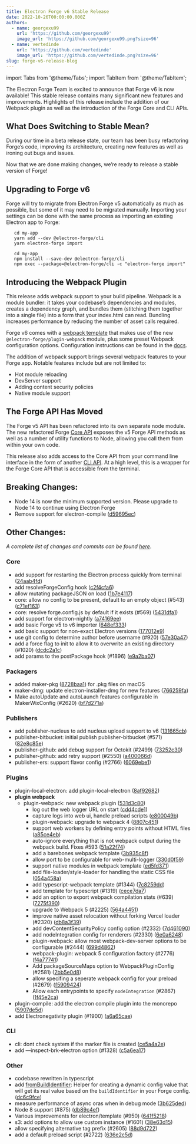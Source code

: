 ```yaml
---
title: Electron Forge v6 Stable Release
date: 2022-10-26T00:00:00.000Z
authors:
  - name: georgexu99
    url: 'https://github.com/georgexu99'
    image_url: 'https://github.com/georgexu99.png?size=96'
  - name: vertedinde
    url: 'https://github.com/vertedinde'
    image_url: 'https://github.com/vertedinde.png?size=96'
slug: forge-v6-release-blog
---
```


import Tabs from '@theme/Tabs';
import TabItem from '@theme/TabItem';

The Electron Forge Team is excited to announce that Forge v6 is now available! This stable release contains many significant new features and improvements. Highlights of this release include the addition of our Webpack plugin as well as the introduction of the Forge Core and CLI APIs.

## What Does Switching to Stable Mean?

During our time in a beta release state, our team has been busy refactoring Forge’s code, improving its architecture, creating new features as well as ironing out bugs and issues.

Now that we are done making changes, we’re ready to release a stable version of Forge!

## Upgrading to Forge v6

Forge will try to migrate from Electron Forge v5 automatically as much as possible, but some of it may need to be migrated manually. Importing your settings can be done with the same process as importing an existing Electron app to Forge:

<Tabs>
   <TabItem value="Yarn" label="Yarn" default>

```
   cd my-app
   yarn add --dev @electron-forge/cli
   yarn electron-forge import
```

   </TabItem>
   <TabItem value="NPM" label="NPM">

```
   cd my-app
   npm install --save-dev @electron-forge/cli
   npm exec --package=@electron-forge/cli -c "electron-forge import"
```

   </TabItem>
</Tabs>

## Introducing the Webpack Plugin

This release adds webpack support to your build pipeline. Webpack is a module bundler: it takes your codebase’s dependencies and modules, creates a dependency graph, and bundles them (stitching them together into a single file) into a form that your index.html can read. Bundling increases performance by reducing the number of asset calls required.

Forge v6 comes with a [webpack template] that makes use of the new `@electron-forge/plugin-webpack` module, plus some preset Webpack configuration options. Configuration instructions can be found in the [docs](https://www.electronforge.io/config/plugins/webpack).

The addition of webpack support brings several webpack features to your Forge app. Notable features include but are not limited to:
- Hot module reloading
- DevServer support
- Adding content security policies
- Native module support

## The Forge API Has Moved

The Forge v5 API has been refactored into its own separate node module. The new refactored Forge [Core API] exposes the v5 Forge API methods as well as a number of utility functions to Node, allowing you call them from within your own code.

This release also adds access to the Core API from your command line interface in the form of another [CLI API]. At a high level, this is a wrapper for the Forge Core API that is accessible from the terminal.

## Breaking Changes:

- Node 14 is now the minimum supported version. Please upgrade to Node 14 to continue using Electron Forge
- Remove support for electron-compile ([d59695ec](https://github.com/electron-userland/electron-forge/commit/d59695ec))

## Other Changes:

_A complete list of changes and commits can be found [here](https://github.com/electron-userland/electron-forge/blob/main/CHANGELOG.md)_.


### Core

* add support for restarting the Electron process quickly from terminal ([24aab4fd](https://github.com/electron-userland/electron-forge/commit/24aab4fd))
* add resolveForgeConfig hook ([c2f4cfa6](https://github.com/electron-userland/electron-forge/commit/c2f4cfa6))
* allow mutating packageJSON on load ([1b7e4117](https://github.com/electron-userland/electron-forge/commit/1b7e4117))
* core: allow no config to be present, default to an empty object (#543) ([c71ef163](https://github.com/electron-userland/electron-forge/commit/c71ef163))
* core: resolve forge.config.js by default if it exists (#569) ([5431dfa1](https://github.com/electron-userland/electron-forge/commit/5431dfa1))
* add support for electron-nightly ([a74169ee](https://github.com/electron-userland/electron-forge/commit/a74169ee))
* add basic Forge v5 to v6 importer ([648ef333](https://github.com/electron-userland/electron-forge/commit/648ef333))
* add basic support for non-exact Electron versions ([177012e9](https://github.com/electron-userland/electron-forge/commit/177012e9))
* use git config to determine author before username (#920) ([57e30a47](https://github.com/electron-userland/electron-forge/commit/57e30a47))
* add a force flag to init to allow it to overwrite an existing directory (#1020) ([dcdc2a1c](https://github.com/electron-userland/electron-forge/commit/dcdc2a1c))
* add params to the postPackage hook (#1896) ([e9a2ba07](https://github.com/electron-userland/electron-forge/commit/e9a2ba07))

### Packagers

* added maker-pkg ([8728baa1](https://github.com/electron-userland/electron-forge/commit/8728baa1)) for .pkg files on macOS
* maker-dmg: update electron-installer-dmg for new features ([766259fa](https://github.com/electron-userland/electron-forge/commit/766259fa))
* Make autoUpdate and autoLaunch features configurable in MakerWixConfig (#2620) ([bf7d271a](https://github.com/electron-userland/electron-forge/commit/bf7d271a))

### Publishers

* add publisher-nucleus to add nucleus upload support to v6 ([131665cb](https://github.com/electron-userland/electron-forge/commit/131665cb))
* publisher-bitbucket: initial publish publisher-bitbucket (#571) ([82e8c85e](https://github.com/electron-userland/electron-forge/commit/82e8c85e))
* publisher-github: add debug support for Octokit (#2499) ([73252c30](https://github.com/electron-userland/electron-forge/commit/73252c30))
* publisher-github: add retry support (#2550) ([a400066d](https://github.com/electron-userland/electron-forge/commit/a400066d))
* publisher-ers: support flavor config (#2766) ([6069ebe1](https://github.com/electron-userland/electron-forge/commit/6069ebe1))

### Plugins

* plugin-local-electron: add plugin-local-electron ([8af92682](https://github.com/electron-userland/electron-forge/commit/8af92682))
* **plugin webpack**
    * plugin-webpack: new webpack plugin ([531d3c80](https://github.com/electron-userland/electron-forge/commit/531d3c80))
        * log out the web logger URL on start ([cdd4cde1](https://github.com/electron-userland/electron-forge/commit/cdd4cde1))
        * capture logs into web ui, handle preload scripts ([e800049b](https://github.com/electron-userland/electron-forge/commit/e800049b))
        * plugin-webpack: upgrade to webpack 4 ([8807c451](https://github.com/electron-userland/electron-forge/commit/8807c451))
        * support web workers by defining entry points without HTML files ([a85ce4eb](https://github.com/electron-userland/electron-forge/commit/a85ce4eb))
        * auto-ignore everything that is not webpack output during the webpack build. Fixes #593 ([51a22f74](https://github.com/electron-userland/electron-forge/commit/51a22f74))
        * add a barebones webpack template ([3b935c8f](https://github.com/electron-userland/electron-forge/commit/3b935c8f))
        * allow port to be configurable for web-multi-logger ([330d0f59](https://github.com/electron-userland/electron-forge/commit/330d0f59))
        * support native modules in webpack template ([ed5fd371](https://github.com/electron-userland/electron-forge/commit/ed5fd371))
        * add file-loader/style-loader for handling the static CSS file ([054a458a](https://github.com/electron-userland/electron-forge/commit/054a458a))
        * add typescript-webpack template (#1344) ([7c8259dd](https://github.com/electron-userland/electron-forge/commit/7c8259dd))
        * add template for typescript (#1319) ([cece7da7](https://github.com/electron-userland/electron-forge/commit/cece7da7))
        * add an option to export webpack compilation stats (#639) ([7275f390](https://github.com/electron-userland/electron-forge/commit/7275f390))
        * upgrade to Webpack 5 (#2225) ([564a4451](https://github.com/electron-userland/electron-forge/commit/564a4451))
        * improve native asset relocation without forking Vercel loader (#2320) ([db8a3f39](https://github.com/electron-userland/electron-forge/commit/db8a3f39))
        * add devContentSecurityPolicy config option (#2332) ([7d461090](https://github.com/electron-userland/electron-forge/commit/7d461090))
        * add nodeIntegration config for renderers (#2330) ([6e0a6248](https://github.com/electron-userland/electron-forge/commit/6e0a6248))
        * plugin-webpack: allow most webpack-dev-server options to be configurable (#2444) ([699d4862](https://github.com/electron-userland/electron-forge/commit/699d4862))
        * webpack-plugin: webpack 5 configuration factory (#2776) ([f4a77741](https://github.com/electron-userland/electron-forge/commit/f4a77741))
        * Add packageSourceMaps option to WebpackPluginConfig (#2581) ([2bb5e0d8](https://github.com/electron-userland/electron-forge/commit/2bb5e0d8))
        * allow specifing a seperate webpack config for your preload (#2679) ([f5909424](https://github.com/electron-userland/electron-forge/commit/f5909424))
        * Allow each entrypoints to specify `nodeIntegration` (#2867) ([1f45e2ca](https://github.com/electron-userland/electron-forge/commit/1f45e2ca))
* plugin-compile: add the electron compile plugin into the monorepo ([5907de5d](https://github.com/electron-userland/electron-forge/commit/5907de5d))
* add Electronegativity plugin (#1900) ([a6a65cae](https://github.com/electron-userland/electron-forge/commit/a6a65cae))

### CLI

* cli: dont check system if the marker file is created ([ce5a4a2e](https://github.com/electron-userland/electron-forge/commit/ce5a4a2e))
*  add —inspect-brk-electron option (#1328) ([c5a6ea17](https://github.com/electron-userland/electron-forge/commit/c5a6ea17))

### Other

* codebase rewritten in typescript
* add [fromBuildIdentifier](https://js.electronforge.io/classes/_electron_forge_core.ForgeUtils.html#fromBuildIdentifier): Helper for creating a dynamic config value that will get its real value based on the `buildIdentifier` in your Forge config.  ([dc6c9fce](https://github.com/electron-userland/electron-forge/commit/dc6c9fce))
* measure performance of async oras when in debug mode ([3b625ded](https://github.com/electron-userland/electron-forge/commit/3b625ded))
* Node 8 support (#875) ([db89c4ef](https://github.com/electron-userland/electron-forge/commit/db89c4ef))
* Various improvements for electron/template (#950) ([641f5218](https://github.com/electron-userland/electron-forge/commit/641f5218))
* s3: add options to allow use custom instance (#1601) ([38e63d15](https://github.com/electron-userland/electron-forge/commit/38e63d15))
* allow specifying alternative tag prefix (#2605) ([88d9d722](https://github.com/electron-userland/electron-forge/commit/88d9d722))
*  add a default preload script (#2722) ([636e2c5d](https://github.com/electron-userland/electron-forge/commit/636e2c5d))

<!-- links -->

[Core API]: https://www.npmjs.com/package/@electron-forge/core
[CLI API]: https://www.npmjs.com/package/@electron-forge/cli
[webpack template]: https://www.electronforge.io/templates/webpack-template



